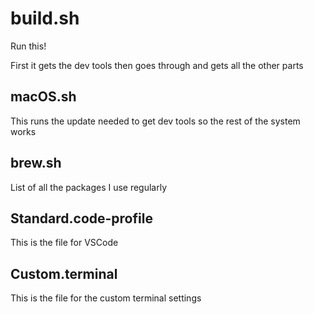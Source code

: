 # build.sh 

Run this!

First it gets the dev tools then goes through and gets all the other parts

## macOS.sh
This runs the update needed to get dev tools so the rest of the system works

## brew.sh
List of all the packages I use regularly

## Standard.code-profile
This is the file for VSCode

## Custom.terminal
This is the file for the custom terminal settings
